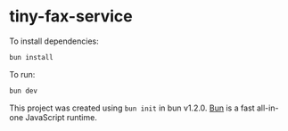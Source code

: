 # tiny-fax-service

To install dependencies:

```bash
bun install
```

To run:

```bash
bun dev
```

This project was created using `bun init` in bun v1.2.0. [Bun](https://bun.sh) is a fast all-in-one JavaScript runtime.
